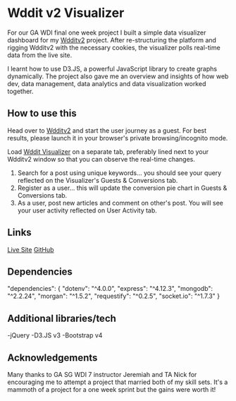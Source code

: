 # Wddit v2 Visualizer

For our GA WDI final one week project I built a simple data visualizer dashboard for my [Wdditv2](http://wdditv2.herokuapp.com/) project. After re-structuring the platform and rigging Wdditv2 with the necessary cookies, the visualizer polls real-time data from the live site.

I learnt how to use D3.JS, a powerful JavaScript library to create graphs dynamically. The project also gave me an overview and insights of how web dev, data management, data analytics and data visualization worked together.

## How to use this

Head over to [Wdditv2](http://wdditv2.herokuapp.com/) and start the user journey as a guest. For best results, please launch it in your browser's private browsing/incognito mode.

Load [Wddit Visualizer](http://wdditv2-data-viz.herokuapp.com) on a separate tab, preferably lined next to your Wdditv2 window so that you can observe the real-time changes.  

1) Search for a post using unique keywords... you should see your query reflected on the Visualizer's Guests & Conversions tab.
2) Register as a user... this will update the conversion pie chart in Guests & Conversions tab.
3) As a user, post new articles and comment on other's post. You will see your user activity reflected on User Activity tab.

## Links

[Live Site](http://wdditv2-data-viz.herokuapp.com)
[GitHub](https://github.com/olico852/project4-visualizer)

## Dependencies

"dependencies": {
  "dotenv": "^4.0.0",
  "express": "^4.12.3",
  "mongodb": "^2.2.24",
  "morgan": "^1.5.2",
  "requestify": "^0.2.5",
  "socket.io": "^1.7.3"
}

## Additional libraries/tech

-jQuery
-D3.JS v3
-Bootstrap v4

## Acknowledgements

Many thanks to GA SG WDI 7 instructor Jeremiah and TA Nick for encouraging me to attempt a project that married both of my skill sets. It's a mammoth of a project for a one week sprint but the gains were worth it!
